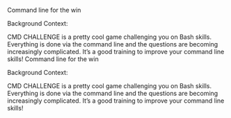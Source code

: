 Command line for the win

Background Context:

CMD CHALLENGE is a pretty cool game challenging you on Bash skills. Everything is done via the command line and the questions are becoming increasingly complicated. It’s a good training to improve your command line skills!
Command line for the win

Background Context:

CMD CHALLENGE is a pretty cool game challenging you on Bash skills. Everything is done via the command line and the questions are becoming increasingly complicated. It’s a good training to improve your command line skills!
